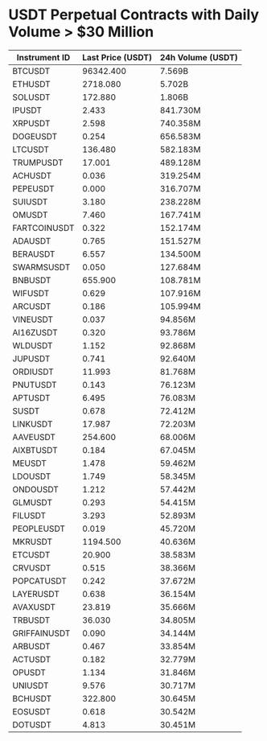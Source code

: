 # USDT Perpetual Contracts with Daily Volume > $30 Million

| Instrument ID | Last Price (USDT) | 24h Volume (USDT) |
|---------------|-------------------|-------------------|
| BTCUSDT | 96342.400 | 7.569B |
| ETHUSDT | 2718.080 | 5.702B |
| SOLUSDT | 172.880 | 1.806B |
| IPUSDT | 2.433 | 841.730M |
| XRPUSDT | 2.598 | 740.358M |
| DOGEUSDT | 0.254 | 656.583M |
| LTCUSDT | 136.480 | 582.183M |
| TRUMPUSDT | 17.001 | 489.128M |
| ACHUSDT | 0.036 | 319.254M |
| PEPEUSDT | 0.000 | 316.707M |
| SUIUSDT | 3.180 | 238.228M |
| OMUSDT | 7.460 | 167.741M |
| FARTCOINUSDT | 0.322 | 152.174M |
| ADAUSDT | 0.765 | 151.527M |
| BERAUSDT | 6.557 | 134.500M |
| SWARMSUSDT | 0.050 | 127.684M |
| BNBUSDT | 655.900 | 108.781M |
| WIFUSDT | 0.629 | 107.916M |
| ARCUSDT | 0.186 | 105.994M |
| VINEUSDT | 0.037 | 94.856M |
| AI16ZUSDT | 0.320 | 93.786M |
| WLDUSDT | 1.152 | 92.868M |
| JUPUSDT | 0.741 | 92.640M |
| ORDIUSDT | 11.993 | 81.768M |
| PNUTUSDT | 0.143 | 76.123M |
| APTUSDT | 6.495 | 76.083M |
| SUSDT | 0.678 | 72.412M |
| LINKUSDT | 17.987 | 72.203M |
| AAVEUSDT | 254.600 | 68.006M |
| AIXBTUSDT | 0.184 | 67.045M |
| MEUSDT | 1.478 | 59.462M |
| LDOUSDT | 1.749 | 58.345M |
| ONDOUSDT | 1.212 | 57.442M |
| GLMUSDT | 0.293 | 54.415M |
| FILUSDT | 3.293 | 52.893M |
| PEOPLEUSDT | 0.019 | 45.720M |
| MKRUSDT | 1194.500 | 40.636M |
| ETCUSDT | 20.900 | 38.583M |
| CRVUSDT | 0.515 | 38.366M |
| POPCATUSDT | 0.242 | 37.672M |
| LAYERUSDT | 0.638 | 36.154M |
| AVAXUSDT | 23.819 | 35.666M |
| TRBUSDT | 36.030 | 34.805M |
| GRIFFAINUSDT | 0.090 | 34.144M |
| ARBUSDT | 0.467 | 33.854M |
| ACTUSDT | 0.182 | 32.779M |
| OPUSDT | 1.134 | 31.846M |
| UNIUSDT | 9.576 | 30.717M |
| BCHUSDT | 322.800 | 30.645M |
| EOSUSDT | 0.618 | 30.542M |
| DOTUSDT | 4.813 | 30.451M |

